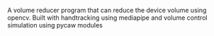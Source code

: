 A volume reducer program that can reduce the device volume using opencv. Built with handtracking using mediapipe and volume control simulation using pycaw modules
